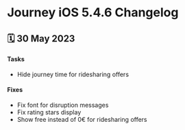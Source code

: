 # Journey iOS 5.4.6 Changelog

<h2>🗓 30 May 2023</h2>

#### Tasks
- Hide journey time for ridesharing offers

#### Fixes
- Fix font for disruption messages
- Fix rating stars display
- Show free instead of 0€ for ridesharing offers
